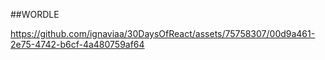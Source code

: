 ##WORDLE








https://github.com/ignaviaa/30DaysOfReact/assets/75758307/00d9a461-2e75-4742-b6cf-4a480759af64

